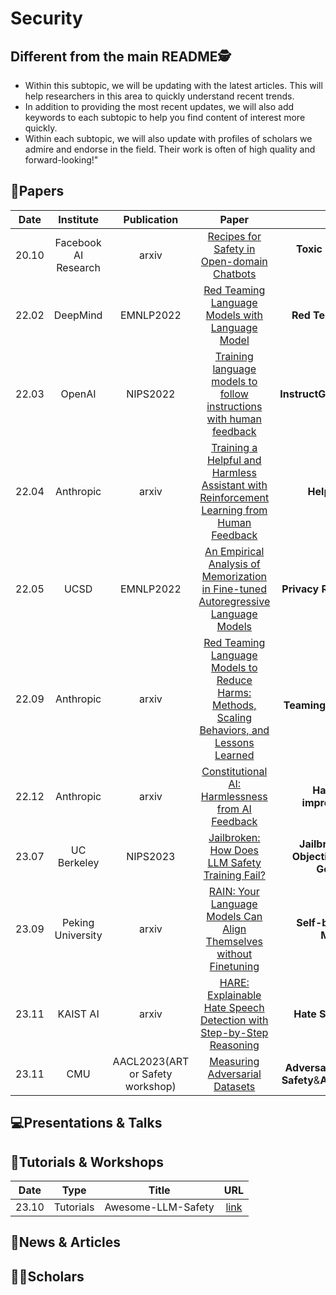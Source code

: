 # Security

## Different from the main README🕵️

- Within this subtopic, we will be updating with the latest articles. This will help researchers in this area to quickly understand recent trends.
- In addition to providing the most recent updates, we will also add keywords to each subtopic to help you find content of interest more quickly.
- Within each subtopic, we will also update with profiles of scholars we admire and endorse in the field. Their work is often of high quality and forward-looking!"

## 📑Papers

| Date  |      Institute       |           Publication            |                                                                                            Paper                                                                                            |                                      Keywords                                      |
|:-----:|:--------------------:|:--------------------------------:|:-------------------------------------------------------------------------------------------------------------------------------------------------------------------------------------------:|:----------------------------------------------------------------------------------:|
| 20.10 | Facebook AI Research |              arxiv               |                                                       [Recipes for Safety in Open-domain Chatbots](https://arxiv.org/abs/2010.07079)                                                        |                         **Toxic Behavior**&**Open-domain**                         |
| 22.02 |       DeepMind       |            EMNLP2022             |                                              [Red Teaming Language Models with Language Model](https://aclanthology.org/2022.emnlp-main.225/)                                               |                           **Red Teaming**&**Harm Test**                            |
| 22.03 |        OpenAI        |             NIPS2022             | [Training language models to follow instructions with human feedback](https://proceedings.neurips.cc/paper_files/paper/2022/hash/b1efde53be364a73914f58805a001731-Abstract-Conference.html) |                       **InstructGPT**&**RLHF**&**Harmless**                        |
| 22.04 |      Anthropic       |              arxiv               |                                [Training a Helpful and Harmless Assistant with Reinforcement Learning from Human Feedback](https://arxiv.org/abs/2204.05862)                                |                              **Helpful**&**Harmless**                              |
| 22.05 |         UCSD         |            EMNLP2022             |                             [An Empirical Analysis of Memorization in Fine-tuned Autoregressive Language Models](https://aclanthology.org/2022.emnlp-main.119/)                             |                         **Privacy Risks**&**Memorization**                         |
| 22.09 |      Anthropic       |              arxiv               |                              [Red Teaming Language Models to Reduce Harms: Methods, Scaling Behaviors, and Lessons Learned](https://arxiv.org/abs/2209.07858)                               |                      **Red Teaming**&**Harmless**&**Helpful**                      |
| 22.12 |      Anthropic       |              arxiv               |                                                    [Constitutional AI: Harmlessness from AI Feedback](https://arxiv.org/abs/2212.08073)                                                     |                    **Harmless**&**Self-improvement**&**RLAIF**                     |
| 23.07 |     UC Berkeley      |             NIPS2023             |                                                     [Jailbroken: How Does LLM Safety Training Fail?](https://arxiv.org/abs/2307.02483)                                                      |        **Jailbreak**&**Competing Objectives**&**Mismatched Generalization**        |
| 23.09 |  Peking University   |              arxiv               |                                           [RAIN: Your Language Models Can Align Themselves without Finetuning](https://arxiv.org/abs/2309.07124)                                            |                      **Self-boosting**&**Rewind Mechanisms**                       |
| 23.11 |       KAIST AI       |              arxiv               |                                           [HARE: Explainable Hate Speech Detection with Step-by-Step Reasoning](https://arxiv.org/abs/2311.00321)                                           |                           **Hate Speech**&**Detection**                            |
| 23.11 |         CMU          | AACL2023(ART or Safety workshop) |                                                             [Measuring Adversarial Datasets](https://arxiv.org/abs/2311.03566)                                                              |         **Adversarial Robustness**&**AI Safety**&**Adversarial Datasets**          |



## 💻Presentations & Talks


## 📖Tutorials & Workshops

| Date  |   Type    |       Title        |                         URL                          |
|:-----:|:---------:|:------------------:|:----------------------------------------------------:|
| 23.10 | Tutorials | Awesome-LLM-Safety | [link](https://github.com/ydyjya/Awesome-LLM-Safety) |

## 📰News & Articles

## 🧑‍🏫Scholars
